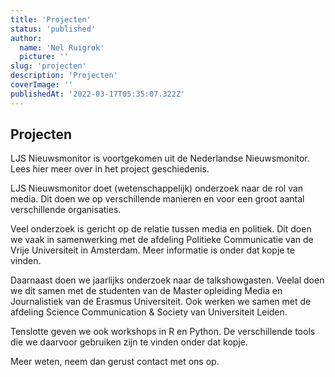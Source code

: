 ```yaml
---
title: 'Projecten'
status: 'published'
author:
  name: 'Nel Ruigrok'
  picture: ''
slug: 'projecten'
description: 'Projecten'
coverImage: ''
publishedAt: '2022-03-17T05:35:07.322Z'
---
```


## Projecten

LJS Nieuwsmonitor is voortgekomen uit de Nederlandse Nieuwsmonitor. Lees hier meer over in het project geschiedenis.

LJS Nieuwsmonitor doet (wetenschappelijk) onderzoek naar de rol van media. Dit doen we op verschillende manieren en voor een groot aantal verschillende organisaties.

Veel onderzoek is gericht op de relatie tussen media en politiek. Dit doen we vaak in samenwerking met de afdeling Politieke Communicatie van de Vrije Universiteit in Amsterdam. Meer informatie is onder dat kopje te vinden.

Daarnaast doen we jaarlijks onderzoek naar de talkshowgasten. Veelal doen we dit samen met de studenten van de Master opleiding Media en Journalistiek van de Erasmus Universiteit. Ook werken we samen met de afdeling Science Communication & Society van Universiteit Leiden.

Tenslotte geven we ook workshops in R en Python. De verschillende tools die we daarvoor gebruiken zijn te vinden onder dat kopje.



Meer weten, neem dan gerust contact met ons op.

